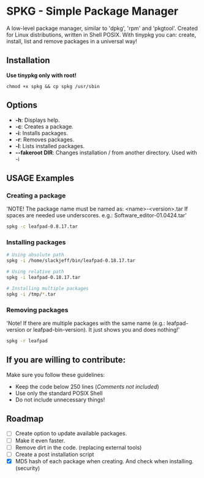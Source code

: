 
# SPKG - Simple Package Manager

A low-level package manager, similar to 'dpkg', 'rpm' and 'pkgtool'. Created for Linux distributions, written in Shell POSIX. With tinypkg you can: create, install, list and remove packages in a universal way!

## Installation

**Use tinypkg only with root!**

```
chmod +x spkg && cp spkg /usr/sbin
```

## Options

- **-h**: Displays help.
- **-c**: Creates a package.
- **-i**: Installs packages.
- **-r**: Removes packages.
- **-l**: Lists installed packages.
- **--fakeroot DIR**: Changes installation / from another directory. Used with -i

## USAGE Examples

### Creating a package

'NOTE! The package name must be named as: &lt;name&gt;-&lt;version&gt;.tar
If spaces are needed use underscores. e.g.: Software_editor-01.0424.tar'

```sh
spkg -c leafpad-0.8.17.tar
```

### Installing packages

```sh
# Using absolute path
spkg -i /home/slackjeff/bin/leafpad-0.18.17.tar

# Using relative path
spkg -i leafpad-0.18.17.tar

# Installing multiple packages
spkg -i /tmp/*.tar
```

### Removing packages

'Note! If there are multiple packages with the same name (e.g.: leafpad-version or leafpad-bin-version). It just shows you and does nothing!'

```sh
spkg -r leafpad
```

## If you are willing to contribute:

Make sure you follow these guidelines:

- Keep the code below 250 lines (*Comments not included*)
- Use only the standard POSIX Shell
- Do not include unnecessary things!

## Roadmap

- [ ] Create option to update available packages.
- [ ] Make it even faster.
- [ ] Remove dirt in the code. (replacing external tools)
- [ ] Create a post installation script
- [x] MD5 hash of each package when creating. And check when installing. (security)
